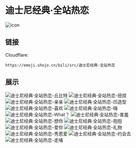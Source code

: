 # 迪士尼经典·全站热恋
![icon](https://emoji.shojo.cn/bili/src/迪士尼经典·全站热恋/icon.png)
## 链接
Cloudflare:
```
https://emoji.shojo.cn/bili/src/迪士尼经典·全站热恋
```
## 展示
![迪士尼经典·全站热恋-丘比特](https://emoji.shojo.cn/bili/src/迪士尼经典·全站热恋/迪士尼经典·全站热恋-丘比特.png)
![迪士尼经典·全站热恋-扭捏](https://emoji.shojo.cn/bili/src/迪士尼经典·全站热恋/迪士尼经典·全站热恋-扭捏.png)
![迪士尼经典·全站热恋-亲亲](https://emoji.shojo.cn/bili/src/迪士尼经典·全站热恋/迪士尼经典·全站热恋-亲亲.png)
![迪士尼经典·全站热恋-凹造型](https://emoji.shojo.cn/bili/src/迪士尼经典·全站热恋/迪士尼经典·全站热恋-凹造型.png)
![迪士尼经典·全站热恋-喜欢](https://emoji.shojo.cn/bili/src/迪士尼经典·全站热恋/迪士尼经典·全站热恋-喜欢.png)
![迪士尼经典·全站热恋-嗨](https://emoji.shojo.cn/bili/src/迪士尼经典·全站热恋/迪士尼经典·全站热恋-嗨.png)
![迪士尼经典·全站热恋-What？](https://emoji.shojo.cn/bili/src/迪士尼经典·全站热恋/迪士尼经典·全站热恋-What？.png)
![迪士尼经典·全站热恋-害羞](https://emoji.shojo.cn/bili/src/迪士尼经典·全站热恋/迪士尼经典·全站热恋-害羞.png)
![迪士尼经典·全站热恋-想你](https://emoji.shojo.cn/bili/src/迪士尼经典·全站热恋/迪士尼经典·全站热恋-想你.png)
![迪士尼经典·全站热恋-抱抱](https://emoji.shojo.cn/bili/src/迪士尼经典·全站热恋/迪士尼经典·全站热恋-抱抱.png)
![迪士尼经典·全站热恋-爱你](https://emoji.shojo.cn/bili/src/迪士尼经典·全站热恋/迪士尼经典·全站热恋-爱你.png)
![迪士尼经典·全站热恋-礼物](https://emoji.shojo.cn/bili/src/迪士尼经典·全站热恋/迪士尼经典·全站热恋-礼物.png)
![迪士尼经典·全站热恋-秀恩爱](https://emoji.shojo.cn/bili/src/迪士尼经典·全站热恋/迪士尼经典·全站热恋-秀恩爱.png)
![迪士尼经典·全站热恋-约会去](https://emoji.shojo.cn/bili/src/迪士尼经典·全站热恋/迪士尼经典·全站热恋-约会去.png)
![迪士尼经典·全站热恋-走咯](https://emoji.shojo.cn/bili/src/迪士尼经典·全站热恋/迪士尼经典·全站热恋-走咯.png)
